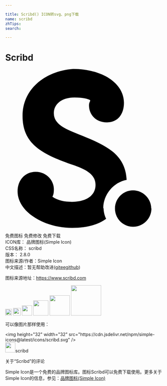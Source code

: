 ```yaml
---

title: Scribd() ICON转svg、png下载
name: scribd
zhTips: 
search: 

---
```


# Scribd  <small style="font-size: 60%;font-weight: 100"></small>

<div id="svg" class="svg-wrap">
<svg role="img" viewBox="0 0 24 24" xmlns="http://www.w3.org/2000/svg"><title>Scribd icon</title><path d="M14.839 21.059c0-2.123 1.572-3.939 3.543-4.307-.094-1.973-.924-3.328-2.219-4.343-1.305-1.016-3.121-1.785-5.088-2.557-2.13-.832-3.721-1.569-3.721-3.172 0-1.352 1.17-2.369 3.137-2.369 1.201 0 1.974.185 2.371.399 0 .093-.029.216-.09.309-.061.123-.09.276-.09.493 0 1.354.983 2.555 2.738 2.555 1.602 0 2.555-1.201 2.555-2.957 0-1.477-.832-2.77-2.188-3.663C14.409.555 12.487 0 10.312 0 8.06.155 6.123.985 4.77 2.217 3.415 3.447 2.615 5.111 2.615 7.08c0 2.187.77 3.603 2.031 4.683 1.262 1.077 3.078 1.846 5.265 2.616 2.372.764 3.757 1.561 3.757 3.137 0 1.59-1.385 2.551-3.572 2.551-1.141 0-2.124-.193-2.957-.764.219-.406.219-.813.219-1.201 0-1.143-1.006-2.568-2.764-2.568-1.56 0-2.73 1.201-2.73 2.957 0 1.471.93 2.867 2.445 3.844C5.794 23.354 7.88 24 10.132 24c1.982 0 3.768-.375 5.148-1.365-.21-.406-.39-.992-.39-1.607l-.051.031zm7.299 0c0 1.572-1.275 2.773-2.777 2.773-1.5 0-2.746-1.201-2.746-2.771 0-1.5 1.23-2.732 2.73-2.732 1.502 0 2.764 1.232 2.764 2.748l.029-.018z"/></svg>
</div>
<detail full-name='scribd'></detail>

<div class="detail-page">
<p>
<span><span class="badge-success badge">免费图标</span> <span class="badge-success badge">免费修改</span>  <span class="badge-success badge">免费下载</span> </span>
<br/>
<span>
ICON库：
<span class="badge-secondary badge">品牌图标(Simple Icon)</span> 
</span>
<br/>
<span>
CSS名称：
<span class="badge-secondary badge">scribd</span> 
</span>

<br/>
<span>
版本：
<span class="badge-secondary badge">2.8.0</span> 
</span>
<br/>
<span>图标来源/作者：<span class="badge-light badge">Simple Icon</span></span> 
<br/>
<span class="zh-detail">中文描述：暂无<span class="help-link"><span>帮助改进</span>(<a href="https://gitee.com/liuwave/icon-helper/edit/master/json/brands/scribd.json" target="_blank" rel="noopener noreferrer">gitee</a><a href="https://github.com/liuwave/icon-helper/edit/master/json/brands/scribd.json" target="_blank" rel="noopener noreferrer">github</a></span>)</span><br/>
</p>
</div><div class="description description alert alert-light"><p>图标来源地址：<a href="https://www.scribd.com" target="_blank" rel="noopener noreferrer">https://www.scribd.com</a></p></div>
<div class="alert alert-dark">
<img height="21" width="21" src="https://cdn.jsdelivr.net/npm/simple-icons@latest/icons/scribd.svg" />
<img height="24" width="24" src="https://cdn.jsdelivr.net/npm/simple-icons@latest/icons/scribd.svg" />
<img height="32" width="32" src="https://cdn.jsdelivr.net/npm/simple-icons@latest/icons/scribd.svg" />
<img height="48" width="48" src="https://cdn.jsdelivr.net/npm/simple-icons@latest/icons/scribd.svg" />
<img height="64" width="64" src="https://cdn.jsdelivr.net/npm/simple-icons@latest/icons/scribd.svg" />
<img height="96" width="96" src="https://cdn.jsdelivr.net/npm/simple-icons@latest/icons/scribd.svg" />

</div>
<div>
  <p>可以像图片那样使用：    
  </p>
  <div class="alert alert-primary" style="font-size: 14px">
    &lt;img height="32" width="32" src="https://cdn.jsdelivr.net/npm/simple-icons@latest/icons/scribd.svg" /&gt;
    <copy-btn content='<img height="32" width="32" src="https://cdn.jsdelivr.net/npm/simple-icons@latest/icons/scribd.svg" />'></copy-btn>
  </div>
  <div class="alert alert-secondary">
    <img height="32" width="32" src="https://cdn.jsdelivr.net/npm/simple-icons@latest/icons/scribd.svg" />scribd
    <copy-btn content="scribd" btn-title="复制图标名称"></copy-btn>
  </div>
</div>

<Vssue title="关于“Scribd”的评论" >关于“Scribd”的评论</Vssue>


<div><p>Simple Icon是一个免费的品牌图标库。图标Scribd可以免费下载使用。更多关于  Simple Icon的信息，参见：<a target="_blank" href="https://iconhelper.cn/brands.html">品牌图标(Simple Icon)</a>
</p></div>
